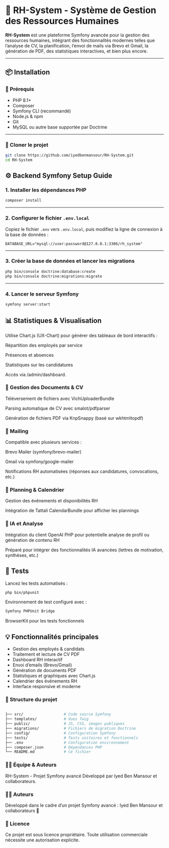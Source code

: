 # 👥 RH-System - Système de Gestion des Ressources Humaines

**RH-System** est une plateforme Symfony avancée pour la gestion des ressources humaines, intégrant des fonctionnalités modernes telles que l’analyse de CV, la planification, l’envoi de mails via Brevo et Gmail, la génération de PDF, des statistiques interactives, et bien plus encore.

---

## 📦 Installation

### 🔧 Prérequis

- PHP 8.1+  
- Composer  
- Symfony CLI (recommandé)  
- Node.js & npm  
- Git  
- MySQL ou autre base supportée par Doctrine  

---

### 🚀 Cloner le projet

```bash
git clone https://github.com/iyedbenmansour/RH-System.git
cd RH-System
```

## ⚙️ Backend Symfony Setup Guide

### 1. Installer les dépendances PHP

```bash
composer install
```

---

### 2. Configurer le fichier `.env.local`

Copiez le fichier `.env` vers `.env.local`, puis modifiez la ligne de connexion à la base de données :

```env
DATABASE_URL="mysql://user:password@127.0.0.1:3306/rh_system"
```

---

### 3. Créer la base de données et lancer les migrations

```bash
php bin/console doctrine:database:create
php bin/console doctrine:migrations:migrate
```

---

### 4. Lancer le serveur Symfony

```bash
symfony server:start
```

## 📊 Statistiques & Visualisation
Utilise Chart.js (UX-Chart) pour générer des tableaux de bord interactifs :

Répartition des employés par service

Présences et absences

Statistiques sur les candidatures

Accès via /admin/dashboard.

### 📄 Gestion des Documents & CV
Téléversement de fichiers avec VichUploaderBundle

Parsing automatique de CV avec smalot/pdfparser

Génération de fichiers PDF via KnpSnappy (basé sur wkhtmltopdf)

### 📨 Mailing
Compatible avec plusieurs services :

Brevo Mailer (symfony/brevo-mailer)

Gmail via symfony/google-mailer

Notifications RH automatisées (réponses aux candidatures, convocations, etc.)

### 📅 Planning & Calendrier
Gestion des événements et disponibilités RH

Intégration de Tattali CalendarBundle pour afficher les plannings

### 🤖 IA et Analyse
Intégration du client OpenAI PHP pour potentielle analyse de profil ou génération de contenu RH

Préparé pour intégrer des fonctionnalités IA avancées (lettres de motivation, synthèses, etc.)

## 🧪 Tests
Lancez les tests automatisés :

```bash
php bin/phpunit
```

Environnement de test configuré avec :
```bash
Symfony PHPUnit Bridge
```

BrowserKit pour les tests fonctionnels

## 💡 Fonctionnalités principales

- Gestion des employés & candidats
- Traitement et lecture de CV PDF
- Dashboard RH interactif
- Envoi d’emails (Brevo/Gmail)
- Génération de documents PDF
- Statistiques et graphiques avec Chart.js
- Calendrier des événements RH
- Interface responsive et moderne

### 📁 Structure du projet
```bash

├── src/                  # Code source Symfony
├── templates/            # Vues Twig
├── public/               # JS, CSS, images publiques
├── migrations/           # Fichiers de migration Doctrine
├── config/               # Configuration Symfony
├── tests/                # Tests unitaires et fonctionnels
├── .env                  # Configuration environnement
├── composer.json         # Dépendances PHP
└── README.md             # Ce fichier
```

### 👨‍💻 Équipe & Auteurs
RH-System - Projet Symfony avancé
Développé par Iyed Ben Mansour et collaborateurs.





### 👨‍💻 Auteurs
Développé dans le cadre d’un projet Symfony avancé :
Iyed Ben Mansour et collaborateurs 🚀

### 📝 Licence
Ce projet est sous licence propriétaire. Toute utilisation commerciale nécessite une autorisation explicite.
